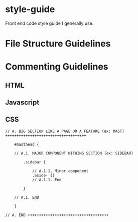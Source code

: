style-guide
===========

Front end code style guide I generally use.

# File Structure Guidelines

# Commenting Guidelines

## HTML

## Javascript

## CSS

    // A. BIG SECTION LIKE A PAGE OR A FEATURE (ex: MAST) ++++++++++++++++++++++++++++++++++++
    
        #masthead {
    
        // A.1. MAJOR COMPONENT WITHING SECTION (ex: SIDEBAR)
        
            .sidebar {
            
                // A.1.1. Minor component
                .aside- {}
                // A.1.1. End
            
            }
        
        // A.1. END
        
        }
    
    // A. END ++++++++++++++++++++++++++++++++++++


